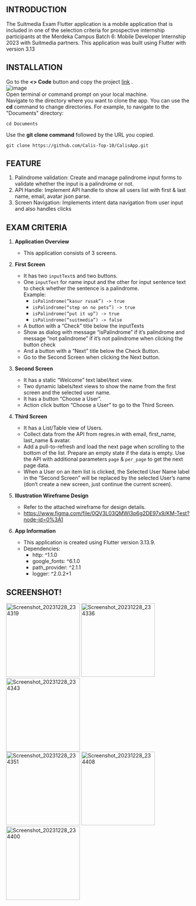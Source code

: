 ## INTRODUCTION
The Suitmedia Exam Flutter application is a mobile application that is included in one of the selection criteria for prospective internship participants at the Merdeka Campus Batch 6: Mobile Developer Internship 2023 with Suitmedia partners. This application was built using Flutter with version 3.13

## INSTALLATION
Go to the **<> Code** button and copy the project [link](https://github.com/Calis-Top-10/CalisApp.git) . <br>
![image](https://github.com/Calis-Top-10/CalisApp/assets/89125601/4a05d16b-d699-40ae-baf2-d136c4607c67) <br>
Open terminal or command prompt on your local machine. <br>
Navigate to the directory where you want to clone the app. You can use the **cd** command to change directories. For example, to navigate to the "Documents" directory:
```
cd Documents
```
Use the **git clone command** followed by the URL you copied.
```
git clone https://github.com/Calis-Top-10/CalisApp.git
```

## FEATURE
 1. Palindrome validation: Create and manage palindrome input forms to validate whether the input is a palindrome or not.
 2. API Handle: Implement API handle to show all users list with first & last name, email, avatar json parse.
 3. Screen Navigation: Implements intent data navigation from user input and also handles clicks

## EXAM CRITERIA

1. **Application Overview**
   - This application consists of 3 screens.

2. **First Screen**
   + It has two `inputText`s and two buttons.
   + One `inputText` for name input and the other for input sentence text to check whether the sentence is a palindrome.<br>
     Example: 
     - `isPalindrome(“kasur rusak”) -> true`
     - `isPalindrome(“step on no pets”) -> true`
     - `isPalindrome(“put it up”) -> true`
     - `isPalindrome(“suitmedia”) -> false`
   + A button with a “Check” title below the inputTexts
   + Show as dialog with message “isPalindrome” if it’s palindrome and message “not   palindrome” if it’s not palindrome when clicking the button check
   + And a button with a “Next” title below the Check Button.
   + Go to the Second Screen when clicking the Next button.

4. **Second Screen**
   * It has a static “Welcome” text label/text view.
   * Two dynamic labels/text views to show the name from the first screen and the selected user name.
   * It has a button “Choose a User”.
   * Action click button “Choose a User” to go to the Third Screen.

5. **Third Screen**
   * It has a List/Table view of Users.
   * Collect data from the API from regres.in with email, first_name, last_name & avatar.
   * Add a pull-to-refresh and load the next page when scrolling to the bottom of the list. Prepare an empty state if the data is empty. Use the API with additional parameters `page` & `per_page` to get the next page data.
   * When a User on an item list is clicked, the Selected User Name label in the “Second Screen” will be replaced by the selected User’s name (don’t create a new screen, just continue the current screen).

6. **Illustration Wireframe Design**
   - Refer to the attached wireframe for design details.
   - https://www.figma.com/file/0QV3L03QMWI3p6g2DE97x9/KM-Test?node-id=0%3A1
   
7. **App Information**
   - This application is created using Flutter version 3.13.9.
   - Dependencies:
     - http: ^1.1.0
     - google_fonts: ^6.1.0
     - path_provider: ^2.1.1
     - logger: ^2.0.2+1

## SCREENSHOT!
<img src="https://github.com/robbyyehezkiel/Suitmedia-Application/assets/107051384/afb94b14-2aea-4dad-a3ba-919f788ffe04" alt="Screenshot_20231228_234319" width="200">
<img src="https://github.com/robbyyehezkiel/Suitmedia-Application/assets/107051384/61846dfb-bf09-4cc6-bdc4-be5206e07b7c" alt="Screenshot_20231228_234336" width="200">
<img src="https://github.com/robbyyehezkiel/Suitmedia-Application/assets/107051384/a4fe011a-fe54-473b-8fff-9e143a5e67ec" alt="Screenshot_20231228_234343" width="200"><br>
<img src="https://github.com/robbyyehezkiel/Suitmedia-Application/assets/107051384/1b47eb65-7f57-4feb-9b68-9225bbb23585" alt="Screenshot_20231228_234351" width="200">
<img src="https://github.com/robbyyehezkiel/Suitmedia-Application/assets/107051384/580a5743-8538-4847-beef-6dd13d144285" alt="Screenshot_20231228_234408" width="200">
<img src="https://github.com/robbyyehezkiel/Suitmedia-Application/assets/107051384/a84586b2-f1a0-43a3-b1ac-f2b83ea5e4d2" alt="Screenshot_20231228_234400" width="200">

